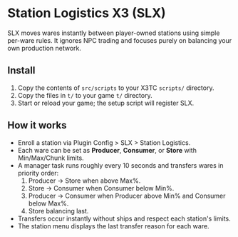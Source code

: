 # Station Logistics X3 (SLX)

SLX moves wares instantly between player-owned stations using simple per-ware rules.
It ignores NPC trading and focuses purely on balancing your own production network.

## Install
1. Copy the contents of `src/scripts` to your X3TC `scripts/` directory.
2. Copy the files in `t/` to your game `t/` directory.
3. Start or reload your game; the setup script will register SLX.

## How it works
- Enroll a station via Plugin Config > SLX > Station Logistics.
- Each ware can be set as **Producer**, **Consumer**, or **Store** with Min/Max/Chunk limits.
- A manager task runs roughly every 10 seconds and transfers wares in priority order:
    1. Producer -> Store when above Max%.
    2. Store -> Consumer when Consumer below Min%.
    3. Producer -> Consumer when Producer above Min% and Consumer below Max%.
    4. Store balancing last.
- Transfers occur instantly without ships and respect each station's limits.
- The station menu displays the last transfer reason for each ware.

